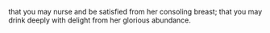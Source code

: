 that you may nurse and be satisfied from her consoling breast; that you may drink deeply with delight from her glorious abundance.
